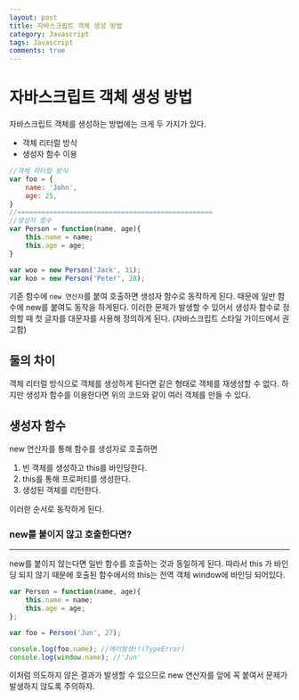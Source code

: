 ```yaml
---
layout: post
title: 자바스크립트 객체 생성 방법
category: Javascript
tags: Javascript
comments: true
---
```


# 자바스크립트 객체 생성 방법

자바스크립트 객체를 생성하는 방법에는 크게 두 가지가 있다.

- 객체 리터럴 방식
- 생성자 함수 이용

```js
//객체 리터럴 방식
var foo = {
    name: 'John',
    age: 25,    
}
//=================================================
//생성자 함수
var Person = function(name, age){
    this.name = name;
    this.age = age;
}

var woo = new Person('Jack', 31);
var koo = new Person('Peter', 28);
```

기존 함수에 `new 연산자`를 붙여 호출하면 생성자 함수로 동작하게 된다. 때문에 일반 함수에 new를 붙여도 동작을 하게된다. 이러한 문제가 발생할 수 있어서 생성자 함수로 정의할 때 첫 글자를 대문자를 사용해 정의하게 된다. (자바스크립트 스타일 가이드에서 권고함)

## 둘의 차이

객체 리터럴 방식으로 객체를 생성하게 된다면 같은 형태로 객체를 재생성할 수 없다. 하지만 생성자 함수를 이용한다면  위의 코드와 같이 여러 객체를 만들 수 있다.



## 생성자 함수

new 연산자를 통해 함수를 생성자로 호출하면

1. 빈 객체를 생성하고 this를 바인딩한다.
2. this를 통해 프로퍼티를 생성한다.
3. 생성된 객체를 리턴한다.

이러한 순서로 동작하게 된다.



### new를 붙이지 않고 호출한다면?

---

new를 붙이지 않는다면 일반 함수를 호출하는 것과 동일하게 된다. 따라서 this 가 바인딩 되지 않기 때문에 호출된 함수에서의 this는 전역 객체 window에 바인딩 되어있다.  

```js
var Person = function(name, age){
    this.name = name;
    this.age = age;
};

var foo = Person('Jun', 27);

console.log(foo.name); //에러발생!!(TypeError)
console.log(window.name); //'Jun'
```

이처럼 의도하지 않은 결과가 발생할 수 있으므로 new 연산자를 앞에 꼭 붙여서 문제가 발생하지 않도록 주의하자.